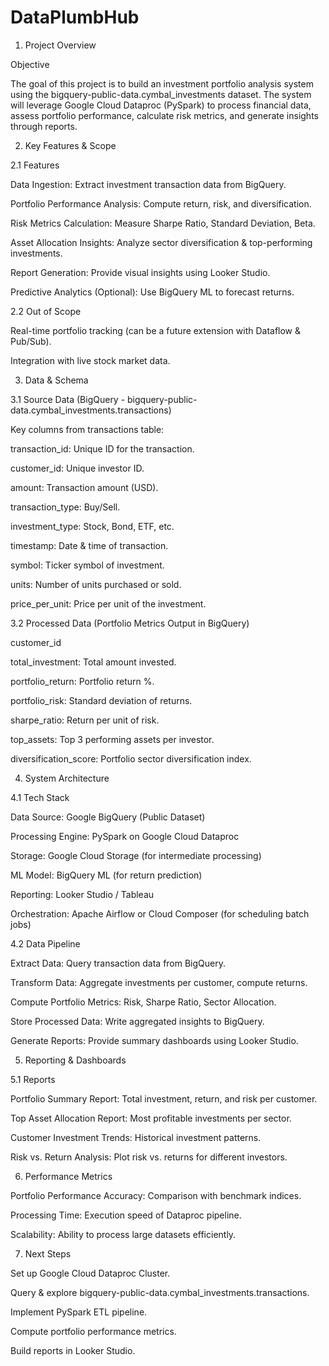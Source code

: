 # DataPlumbHub
1. Project Overview

Objective

The goal of this project is to build an investment portfolio analysis system using the bigquery-public-data.cymbal_investments dataset. The system will leverage Google Cloud Dataproc (PySpark) to process financial data, assess portfolio performance, calculate risk metrics, and generate insights through reports.

2. Key Features & Scope

2.1 Features

Data Ingestion: Extract investment transaction data from BigQuery.

Portfolio Performance Analysis: Compute return, risk, and diversification.

Risk Metrics Calculation: Measure Sharpe Ratio, Standard Deviation, Beta.

Asset Allocation Insights: Analyze sector diversification & top-performing investments.

Report Generation: Provide visual insights using Looker Studio.

Predictive Analytics (Optional): Use BigQuery ML to forecast returns.

2.2 Out of Scope

Real-time portfolio tracking (can be a future extension with Dataflow & Pub/Sub).

Integration with live stock market data.

3. Data & Schema

3.1 Source Data (BigQuery - bigquery-public-data.cymbal_investments.transactions)

Key columns from transactions table:

transaction_id: Unique ID for the transaction.

customer_id: Unique investor ID.

amount: Transaction amount (USD).

transaction_type: Buy/Sell.

investment_type: Stock, Bond, ETF, etc.

timestamp: Date & time of transaction.

symbol: Ticker symbol of investment.

units: Number of units purchased or sold.

price_per_unit: Price per unit of the investment.

3.2 Processed Data (Portfolio Metrics Output in BigQuery)

customer_id

total_investment: Total amount invested.

portfolio_return: Portfolio return %.

portfolio_risk: Standard deviation of returns.

sharpe_ratio: Return per unit of risk.

top_assets: Top 3 performing assets per investor.

diversification_score: Portfolio sector diversification index.

4. System Architecture

4.1 Tech Stack

Data Source: Google BigQuery (Public Dataset)

Processing Engine: PySpark on Google Cloud Dataproc

Storage: Google Cloud Storage (for intermediate processing)

ML Model: BigQuery ML (for return prediction)

Reporting: Looker Studio / Tableau

Orchestration: Apache Airflow or Cloud Composer (for scheduling batch jobs)

4.2 Data Pipeline

Extract Data: Query transaction data from BigQuery.

Transform Data: Aggregate investments per customer, compute returns.

Compute Portfolio Metrics: Risk, Sharpe Ratio, Sector Allocation.

Store Processed Data: Write aggregated insights to BigQuery.

Generate Reports: Provide summary dashboards using Looker Studio.

5. Reporting & Dashboards

5.1 Reports

Portfolio Summary Report: Total investment, return, and risk per customer.

Top Asset Allocation Report: Most profitable investments per sector.

Customer Investment Trends: Historical investment patterns.

Risk vs. Return Analysis: Plot risk vs. returns for different investors.

6. Performance Metrics

Portfolio Performance Accuracy: Comparison with benchmark indices.

Processing Time: Execution speed of Dataproc pipeline.

Scalability: Ability to process large datasets efficiently.

7. Next Steps

Set up Google Cloud Dataproc Cluster.

Query & explore bigquery-public-data.cymbal_investments.transactions.

Implement PySpark ETL pipeline.

Compute portfolio performance metrics.

Build reports in Looker Studio.